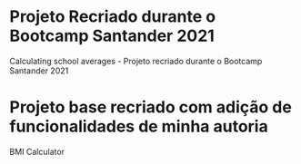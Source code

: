 # Projeto Recriado durante o Bootcamp Santander 2021
Calculating school averages - Projeto recriado durante o Bootcamp Santander 2021

# Projeto base recriado com adição de funcionalidades de minha autoria
BMI Calculator